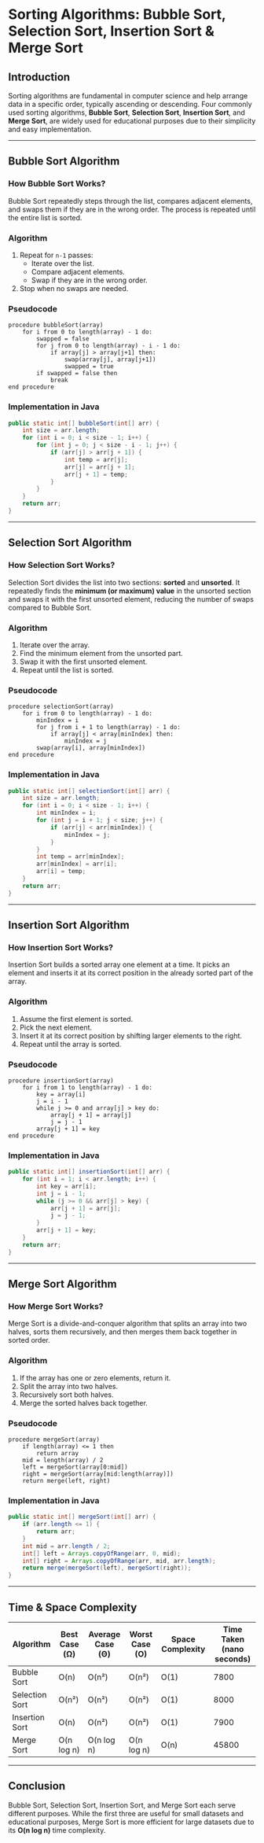 # Sorting Algorithms: Bubble Sort, Selection Sort, Insertion Sort & Merge Sort

## Introduction

Sorting algorithms are fundamental in computer science and help arrange data in a specific order, typically ascending or descending. Four commonly used sorting algorithms, **Bubble Sort**, **Selection Sort**, **Insertion Sort**, and **Merge Sort**, are widely used for educational purposes due to their simplicity and easy implementation.

---

## Bubble Sort Algorithm

### How Bubble Sort Works?

Bubble Sort repeatedly steps through the list, compares adjacent elements, and swaps them if they are in the wrong order. The process is repeated until the entire list is sorted.

### Algorithm

1. Repeat for `n-1` passes:
   - Iterate over the list.
   - Compare adjacent elements.
   - Swap if they are in the wrong order.
2. Stop when no swaps are needed.

### Pseudocode

```pseudo
procedure bubbleSort(array)
    for i from 0 to length(array) - 1 do:
        swapped = false
        for j from 0 to length(array) - i - 1 do:
            if array[j] > array[j+1] then:
                swap(array[j], array[j+1])
                swapped = true
        if swapped = false then
            break
end procedure
```

### Implementation in Java

```java
public static int[] bubbleSort(int[] arr) {
    int size = arr.length;
    for (int i = 0; i < size - 1; i++) {
        for (int j = 0; j < size - i - 1; j++) {
            if (arr[j] > arr[j + 1]) {
                int temp = arr[j];
                arr[j] = arr[j + 1];
                arr[j + 1] = temp;
            }
        }
    }
    return arr;
}
```

---

## Selection Sort Algorithm

### How Selection Sort Works?

Selection Sort divides the list into two sections: **sorted** and **unsorted**. It repeatedly finds the **minimum (or maximum) value** in the unsorted section and swaps it with the first unsorted element, reducing the number of swaps compared to Bubble Sort.

### Algorithm

1. Iterate over the array.
2. Find the minimum element from the unsorted part.
3. Swap it with the first unsorted element.
4. Repeat until the list is sorted.

### Pseudocode

```pseudo
procedure selectionSort(array)
    for i from 0 to length(array) - 1 do:
        minIndex = i
        for j from i + 1 to length(array) - 1 do:
            if array[j] < array[minIndex] then:
                minIndex = j
        swap(array[i], array[minIndex])
end procedure
```

### Implementation in Java

```java
public static int[] selectionSort(int[] arr) {
    int size = arr.length;
    for (int i = 0; i < size - 1; i++) {
        int minIndex = i;
        for (int j = i + 1; j < size; j++) {
            if (arr[j] < arr[minIndex]) {
                minIndex = j;
            }
        }
        int temp = arr[minIndex];
        arr[minIndex] = arr[i];
        arr[i] = temp;
    }
    return arr;
}
```

---

## Insertion Sort Algorithm

### How Insertion Sort Works?

Insertion Sort builds a sorted array one element at a time. It picks an element and inserts it at its correct position in the already sorted part of the array.

### Algorithm

1. Assume the first element is sorted.
2. Pick the next element.
3. Insert it at its correct position by shifting larger elements to the right.
4. Repeat until the array is sorted.

### Pseudocode

```pseudo
procedure insertionSort(array)
    for i from 1 to length(array) - 1 do:
        key = array[i]
        j = i - 1
        while j >= 0 and array[j] > key do:
            array[j + 1] = array[j]
            j = j - 1
        array[j + 1] = key
end procedure
```

### Implementation in Java

```java
public static int[] insertionSort(int[] arr) {
    for (int i = 1; i < arr.length; i++) {
        int key = arr[i];
        int j = i - 1;
        while (j >= 0 && arr[j] > key) {
            arr[j + 1] = arr[j];
            j = j - 1;
        }
        arr[j + 1] = key;
    }
    return arr;
}
```

---

## Merge Sort Algorithm

### How Merge Sort Works?

Merge Sort is a divide-and-conquer algorithm that splits an array into two halves, sorts them recursively, and then merges them back together in sorted order.

### Algorithm

1. If the array has one or zero elements, return it.
2. Split the array into two halves.
3. Recursively sort both halves.
4. Merge the sorted halves back together.

### Pseudocode

```pseudo
procedure mergeSort(array)
    if length(array) <= 1 then
        return array
    mid = length(array) / 2
    left = mergeSort(array[0:mid])
    right = mergeSort(array[mid:length(array)])
    return merge(left, right)
```

### Implementation in Java

```java
public static int[] mergeSort(int[] arr) {
    if (arr.length <= 1) {
        return arr;
    }
    int mid = arr.length / 2;
    int[] left = Arrays.copyOfRange(arr, 0, mid);
    int[] right = Arrays.copyOfRange(arr, mid, arr.length);
    return merge(mergeSort(left), mergeSort(right));
}
```

---

## Time & Space Complexity

| Algorithm      | Best Case (Ω) | Average Case (Θ) | Worst Case (O) | Space Complexity | Time Taken (nano seconds) |
| -------------- | ------------- | ---------------- | -------------- | ---------------- | ----------------------|
| Bubble Sort    | O(n)          | O(n²)            | O(n²)          | O(1)             | 7800                  |
| Selection Sort | O(n²)         | O(n²)            | O(n²)          | O(1)             | 8000                  |
| Insertion Sort | O(n)          | O(n²)            | O(n²)          | O(1)             | 7900                  |
| Merge Sort     | O(n log n)    | O(n log n)       | O(n log n)     | O(n)             | 45800                 |

---

## Conclusion

Bubble Sort, Selection Sort, Insertion Sort, and Merge Sort each serve different purposes. While the first three are useful for small datasets and educational purposes, Merge Sort is more efficient for large datasets due to its **O(n log n)** time complexity.
